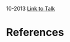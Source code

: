 

10-2013
[Link to Talk](https://www.churchofjesuschrist.org/study/general-conference/2013/10/relief-society-session?lang=eng)



# References
